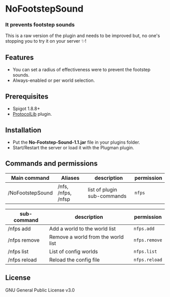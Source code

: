 # NoFootstepSound
### It prevents footstep sounds

This is a raw version of the plugin and needs to be improved but,
no one's stopping you to try it on your server ✨!

## Features

- You can set a radius of effectiveness were to prevent the footstep sounds.
- Always-enabled or per world selection.

## Prerequisites

- Spigot 1.8.8+
- [ProtocolLib](https://www.spigotmc.org/resources/protocollib.1997/) plugin.

## Installation

- Put the **No-Footstep-Sound-1.1.jar** file in your plugins folder.
- Start/Restart the server or load it with the Plugman plugin.

## Commands and permissions

| Main command | Aliases | description | permission |
| ------ | ------ | ------ | ------ |
| /NoFootstepSound <arg> | /nfs, /nfps, /nfsp | list of plugin sub-commands | ``nfps`` |

| sub-command | description | permission |
| ------ | ------ | ------ |
| /nfps add <world-name> | Add a world to the world list | ``nfps.add`` |
| /nfps remove <world-name> | Remove a world from the world list | ``nfps.remove`` |
| /nfps list | List of config worlds | ``nfps.list`` |
| /nfps reload | Reload the config file | ``nfps.reload`` |

## License
GNU General Public License v3.0
